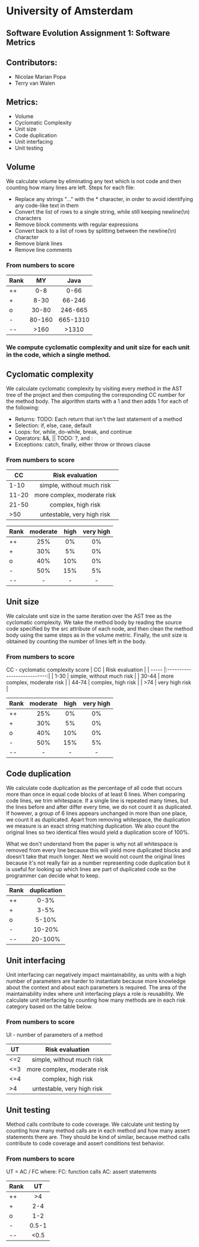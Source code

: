 # University of Amsterdam
## Software Evolution Assignment 1: Software Metrics

## Contributors:
 - Nicolae Marian Popa
 - Terry van Walen

## Metrics:
 - Volume
 - Cyclomatic Complexity
 - Unit size
 - Code duplication
 - Unit interfacing
 - Unit testing

## Volume
We calculate volume by eliminating any text which is not code and then counting how many lines are left.
Steps for each file:
 - Replace any strings "..." with the * character, in order to avoid identifying any code-like text in them
 - Convert the list of rows to a single string, while still keeping newline(\n) characters
 - Remove block comments with regular expressions
 - Convert back to a list of rows by splitting between the newline(\n) character
 - Remove blank lines
 - Remove line comments

### From numbers to score

| Rank | MY       | Java     | 
| ---- |:--------:|:--------:|
|  ++  | 0-8      | 0-66     |
|  +   | 8-30     | 66-246   |
|  o   | 30-80    | 246-665  |
|  -   | 80-160   | 665-1310 |
|  --  | >160     | >1310    |

### We compute cyclomatic complexity and unit size for each unit in the code, which a single method.

## Cyclomatic complexity
We calculate cyclomatic complexity by visiting every method in the AST tree of the project and then computing the corresponding CC number for the method body.
The algorithm starts with a 1 and then adds 1 for each of the following:
 - Returns: TODO: Each return that isn't the last statement of a method
 - Selection: if, else, case, default
 - Loops: for, while, do-while, break, and continue
 - Operators: &&, || TODO: ?, and :
 - Exceptions: catch, finally, either throw or throws clause

### From numbers to score

| CC    | Risk evaluation             |
| ----- |:---------------------------:|
| 1-10  | simple, without much risk   |
| 11-20 | more complex, moderate risk |
| 21-50 | complex, high risk          |
| >50   | untestable, very high risk  |

| Rank | moderate | high | very high |
| ---- |:--------:|:----:|:---------:|
|  ++  | 25%      | 0%   | 0%        |
|  +   | 30%      | 5%   | 0%        |
|  o   | 40%      | 10%  | 0%        |
|  -   | 50%      | 15%  | 5%        |
|  --  | -        | -    | -         |


## Unit size
We calculate unit size in the same iteration over the AST tree as the cyclomatic complexity. 
We take the method body by reading the source code specified by the src attribute of each node, and then clean the method body using the same steps as in the volume metric.
Finally, the unit size is obtained by counting the number of lines left in the body. 

### From numbers to score
CC - cyclomatic complexity score
| CC    | Risk evaluation             |
| ----- |:---------------------------:|
| 1-30  | simple, without much risk   |
| 30-44 | more complex, moderate risk |
| 44-74 | complex, high risk          |
| >74   | very high risk              |

| Rank | moderate | high | very high |
| ---- |:--------:|:----:|:---------:|
|  ++  | 25%      | 0%   | 0%        |
|  +   | 30%      | 5%   | 0%        |
|  o   | 40%      | 10%  | 0%        |
|  -   | 50%      | 15%  | 5%        |
|  --  | -        | -    | -         |

## Code duplication
We calculate code duplication as the percentage of all code that occurs more than once in equal code blocks of at least 6 lines. 
When comparing code lines, we trim whitespace. If a single line is repeated many times, but the lines before and after differ every time, we do not count it as duplicated.
If however, a group of 6 lines appears unchanged in more than one place, we count it as duplicated. Apart from removing whitespace, the duplication we measure is an exact string matching duplication. We also count the original lines so two identical files would yield a duplication score of 100%.

What we don't understand from the paper is why not all whitespace is removed from every line because this will yield more duplicated blocks and doesn't take that much longer. Next we would not count the original lines because it's not really fair as a number representing code duplication but it is useful for looking up which lines are part of duplicated code so the programmer can decide what to keep.

| Rank | duplication |
| ---- |:-----------:|
|  ++  | 0-3%        |
|  +   | 3-5%        |
|  o   | 5-10%       |
|  -   | 10-20%      |
|  --  | 20-100%     |

## Unit interfacing
Unit interfacing can negatively impact maintainability, as units with a high number of parameters are harder to instantiate because more knowledge about the context and about each parameters is required. The area of the maintainability index where unit interfacing plays a role is reusability.
We calculate unit interfacing by counting how many methods are in each risk category based on the table below. 

### From numbers to score
UI - number of parameters of a method

| UT    | Risk evaluation             |
| ----- |:---------------------------:|
| <=2   | simple, without much risk   |
| <=3   | more complex, moderate risk |
| <=4   | complex, high risk          |
| >4    | untestable, very high risk  |

## Unit testing
Method calls contribute to code coverage.
We calculate unit testing by counting how many method calls are in each method and how many assert statements there are. They should be kind of similar, because method calls contribute to code coverage and assert conditions test behavior.

### From numbers to score
UT = AC / FC where:
FC: function calls
AC: assert statements

| Rank | UT    |
| ---- |:-----:|
|  ++  | >4    |
|  +   | 2-4   |
|  o   | 1-2   |
|  -   | 0.5-1 |
|  --  | <0.5  |